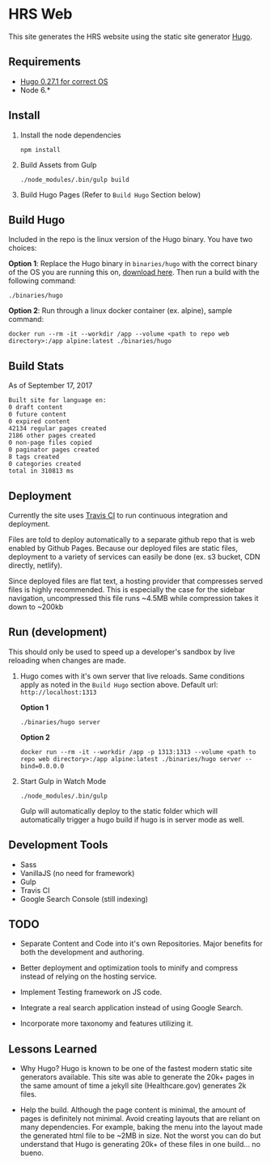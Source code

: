 # HRS Web
This site generates the HRS website using the static site generator [Hugo](https://gohugo.io/).

## Requirements
* [Hugo 0.27.1 for correct OS](https://github.com/gohugoio/hugo/releases)
* Node 6.*

## Install
1.  Install the node dependencies

    ```
    npm install
    ```

2.  Build Assets from Gulp

    ```
    ./node_modules/.bin/gulp build
    ```

3.  Build Hugo Pages (Refer to `Build Hugo` Section below)   

## Build Hugo

Included in the repo is the linux version of the Hugo binary. You have two choices:

**Option 1**: Replace the Hugo binary in `binaries/hugo` with the correct binary of the OS you are running this on, [download here](https://github.com/gohugoio/hugo/releases). Then run a build with the following command: 

```
./binaries/hugo
```

**Option 2**: Run through a linux docker container (ex. alpine), sample command:

```
docker run --rm -it --workdir /app --volume <path to repo web directory>:/app alpine:latest ./binaries/hugo
```

## Build Stats

As of September 17, 2017

```
Built site for language en:
0 draft content
0 future content
0 expired content
42134 regular pages created
2186 other pages created
0 non-page files copied
0 paginator pages created
8 tags created
0 categories created
total in 310813 ms
```

## Deployment

Currently the site uses [Travis CI](https://travis-ci.org/) to run continuous integration and deployment. 

Files are told to deploy automatically to a separate github repo that is web enabled by Github Pages. Because our deployed files are static files, deployment to a variety of services can easily be done (ex. s3 bucket, CDN directly, netlify).

Since deployed files are flat text, a hosting provider that compresses served files is highly recommended. This is especially the case for the sidebar navigation, uncompressed this file runs ~4.5MB while compression takes it down to ~200kb

## Run (development)

This should only be used to speed up a developer's sandbox by live reloading when changes are made.

1.  Hugo comes with it's own server that live reloads. Same conditions apply as noted in the `Build Hugo` section above. Default url: `http://localhost:1313`

    **Option 1**
    ```
    ./binaries/hugo server
    ```

    **Option 2**
    ```
    docker run --rm -it --workdir /app -p 1313:1313 --volume <path to repo web directory>:/app alpine:latest ./binaries/hugo server --bind=0.0.0.0
    ```

2.  Start Gulp in Watch Mode
    ```
    ./node_modules/.bin/gulp
    ```

    Gulp will automatically deploy to the static folder which will automatically trigger a hugo build if hugo is in server mode as well.

## Development Tools

* Sass
* VanillaJS (no need for framework)
* Gulp
* Travis CI
* Google Search Console (still indexing)

## TODO

* Separate Content and Code into it's own Repositories. Major benefits for both the development and authoring.

* Better deployment and optimization tools to minify and compress instead of relying on the hosting service.

* Implement Testing framework on JS code.

* Integrate a real search application instead of using Google Search.

* Incorporate more taxonomy and features utilizing it.


## Lessons Learned

* Why Hugo? Hugo is known to be one of the fastest modern static site generators available. This site was able to generate the 20k+ pages in the same amount of time a jekyll site (Healthcare.gov) generates 2k files.

* Help the build. Although the page content is minimal, the amount of pages is definitely not minimal. Avoid creating layouts that are reliant on many dependencies. For example, baking the menu into the layout made the generated html file to be ~2MB in size. Not the worst you can do but understand that Hugo is generating 20k+ of these files in one build... no bueno.